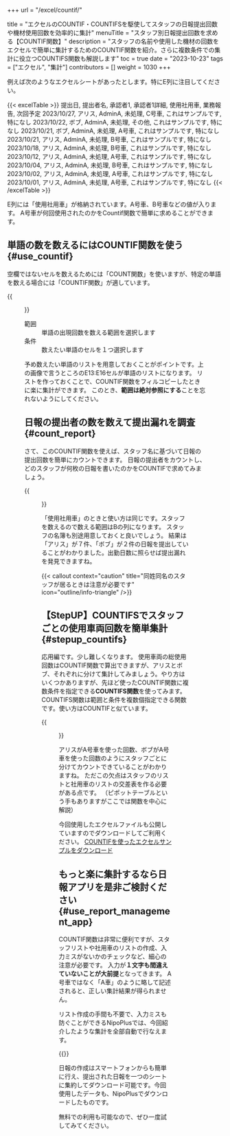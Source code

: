+++
url = "/excel/countif/"

title = "エクセルのCOUNTIF・COUNTIFSを駆使してスタッフの日報提出回数や機材使用回数を効率的に集計"
menuTitle = "スタッフ別日報提出回数を求める【COUNTIF関数】"
description = "スタッフの名前や使用した機材の回数をエクセルで簡単に集計するためのCOUNTIF関数を紹介。さらに複数条件での集計に役立つCOUNTIFS関数も解説します"
toc = true
date = "2023-10-23"
tags = ["エクセル",  "集計"]
contributors = []
weight = 1030
+++

例えば次のようなエクセルシートがあったとします。特にE列に注目してください。

{{< excelTable >}}
提出日, 提出者名, 承認者1, 承認者1詳細, 使用社用車, 業務報告, 次回予定
2023/10/27, アリス, AdminA, 未処理, C号車, これはサンプルです, 特になし
2023/10/22, ボブ, AdminA, 未処理, その他, これはサンプルです, 特になし
2023/10/21, ボブ, AdminA, 未処理, A号車, これはサンプルです, 特になし
2023/10/21, アリス, AdminA, 未処理, B号車, これはサンプルです, 特になし
2023/10/18, アリス, AdminA, 未処理, B号車, これはサンプルです, 特になし
2023/10/12, アリス, AdminA, 未処理, A号車, これはサンプルです, 特になし
2023/10/04, アリス, AdminA, 未処理, B号車, これはサンプルです, 特になし
2023/10/02, アリス, AdminA, 未処理, A号車, これはサンプルです, 特になし
2023/10/01, アリス, AdminA, 未処理, A号車, これはサンプルです, 特になし
{{< /excelTable >}}

E列には「使用社用車」が格納されています。A号車、B号車などの値が入ります。
A号車が何回使用されたのかをCountif関数で簡単に求めることができます。

## 単語の数を数えるにはCOUNTIF関数を使う{#use_countif}

空欄ではないセルを数えるためには「COUNT関数」を使いますが、特定の単語を数える場合には「COUNTIF関数」が適しています。

{{<figure src="img/countif.png"  alt="単語の出現した回数を数えるにはcountif関数を使う" caption="単語の出現した回数を数えるにはcountif関数を使う" >}}

<dl class="basic">
<dt>範囲</dt>
<dd>単語の出現回数を数える範囲を選択します</dd>
<dt>条件</dt>
<dd>数えたい単語のセルを１つ選択します</dd>
</dl>

予め数えたい単語のリストを用意しておくことがポイントです。上の画像で言うところのE13:E16セルが単語のリストになります。
リストを作っておくことで、COUNTIF関数をフィルコピーしたときに楽に集計ができます。
このとき、**範囲は絶対参照にする**ことを忘れないようにしてください。

## 日報の提出者の数を数えて提出漏れを調査{#count_report}

さて、このCOUNTIF関数を使えば、スタッフ名に基づいて日報の提出回数を簡単にカウントできます。
日報の提出者をカウントし、どのスタッフが何枚の日報を書いたのかをCOUNTIFで求めてみましょう。

{{<figure src="img/staffcount.png"  alt="スタッフの提出回数を数えるのにもCOUNTIF関数が役に立ちます" caption="スタッフの提出回数を数えるのにもCOUNTIF関数が役に立ちます" >}}

「使用社用車」のときと使い方は同じです。スタッフを数えるので数える範囲はBの列になります。
スタッフの名簿も別途用意しておくと良いでしょう。
結果は「アリス」が７件、「ボブ」が２件の日報を提出していることがわかりました。出勤日数に照らせば提出漏れを発見できますね。

{{< callout context="caution" title="同姓同名のスタッフが居るときは注意が必要です" icon="outline/info-triangle" />}}

## 【StepUP】COUNTIFSでスタッフごとの使用車両回数を簡単集計{#stepup_countifs}

応用編です。少し難しくなります。
使用車両の総使用回数はCOUNTIF関数で算出できますが、アリスとボブ、それぞれに分けて集計してみましょう。やり方はいくつかありますが、先ほど使ったCOUNTIF関数に複数条件を指定できる**COUNTIFS関数**を使ってみます。
COUNTIFS関数は範囲と条件を複数個指定できる関数です。使い方はCOUNTIFと似ています。

{{<figure src="img/countifs.png"  alt="より細かい条件を指定するにはCOUNTIFS関数を使用します。" caption="より細かい条件を指定するにはCOUNTIFS関数を使用します。" >}}

アリスがA号車を使った回数、ボブがA号車を使った回数のようにスタッフごとに分けてカウントできていることがわかりますね。
ただこの欠点はスタッフのリストと社用車のリストの交差表を作る必要がある点です。
（ピポットテーブルという手もありますがここでは関数を中心に解説）

今回使用したエクセルファイルも公開していますのでダウンロードしてご利用ください。
[COUNTIFを使ったエクセルサンプルをダウンロード](countif.xlsx)

## もっと楽に集計するなら日報アプリを是非ご検討ください{#use_report_management_app}

COUNTIF関数は非常に便利ですが、スタッフリストや社用車のリストの作成、入力ミスがないかのチェックなど、細心の注意が必要です。
入力が**１文字も間違えていないことが大前提**となってきます。
A号車ではなく「A車」のように略して記述されると、正しい集計結果が得られません。

リスト作成の手間も不要で、入力ミスも防ぐことができるNipoPlusでは、今回紹介したような集計を全部自動で行なえます。

{{<icatch filename="img/countif" msg="SUMIFを自動で" title="日報アプリNipoPlusではCOUNTIFと同様の機能が使えます"  alice="guide">}}

日報の作成はスマートフォンからも簡単に行え、提出された日報を一つのシートに集約してダウンロード可能です。今回使用したデータも、NipoPlusでダウンロードしたものです。

無料での利用も可能なので、ぜひ一度試してみてください。
